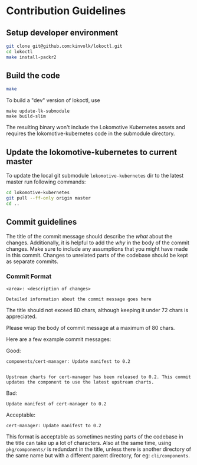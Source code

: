 # Contribution Guidelines

## Setup developer environment

```bash
git clone git@github.com:kinvolk/lokoctl.git
cd lokoctl
make install-packr2
```

## Build the code

```bash
make
```

To build a "dev" version of lokoctl, use

```
make update-lk-submodule
make build-slim
```

The resulting binary won't include the Lokomotive Kubernetes assets and
requires the lokomotive-kubernetes code in the submodule directory.

## Update the lokomotive-kubernetes to current master

To update the local git submodule `lokomotive-kubernetes` dir to the latest master run following commands:

```bash
cd lokomotive-kubernetes
git pull --ff-only origin master
cd ..
```

## Commit guidelines

The title of the commit message should describe the _what_ about the
changes. Additionally, it is helpful to add the _why_ in the body of
the commit changes. Make sure to include any assumptions that you
might have made in this commit. Changes to unrelated parts of the
codebase should be kept as separate commits.

### Commit Format

```
<area>: <description of changes>

Detailed information about the commit message goes here
```

The title should not exceed 80 chars, although keeping it under 72
chars is appreciated.

Please wrap the body of commit message at a
maximum of 80 chars.

Here are a few example commit messages:

Good:
```
components/cert-manager: Update manifest to 0.2


Upstream charts for cert-manager has been released to 0.2. This commit
updates the component to use the latest upstream charts.
```

Bad:
```
Update manifest of cert-manager to 0.2
```


Acceptable:
```
cert-manager: Update manifest to 0.2
```

This format is acceptable as sometimes nesting parts of the codebase
in the title can take up a lot of characters. Also at the same time,
using `pkg/components/` is redundant in the title, unless there is
another directory of the same name but with a different parent
directory, for eg: `cli/components`.
